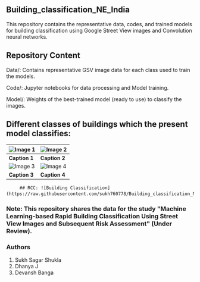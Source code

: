 ## Building_classification_NE_India
This repository contains the representative data, codes, and trained models for building classification using Google Street View images and Convolution neural networks.

## Repository Content

Data/: Contains representative GSV image data for each class used to train the models.

Code/: Jupyter notebooks for data processing and Model training.

Model/: Weights of the best-trained model (ready to use) to classify the images.

## Different classes of buildings which the present model classifies:
| ![Image 1]((https://raw.githubusercontent.com/sukh760778/Building_classification_NE_India/main/Data/RCC/103.jpg)) | ![Image 2](path_to_image2.jpg) |
|--------------------------------|--------------------------------|
| **Caption 1**                 | **Caption 2**                 |
| ![Image 3](path_to_image3.jpg) | ![Image 4](path_to_image4.jpg) |
| **Caption 3**                 | **Caption 4**                 |



         ## RCC: ![Building Classification](https://raw.githubusercontent.com/sukh760778/Building_classification_NE_India/main/Data/RCC/103.jpg) 

### Note: This repository shares the data for the study "Machine Learning-based Rapid Building Classification Using Street View Images and Subsequent Risk Assessment" (Under Review).

### Authors
1. Sukh Sagar Shukla
2. Dhanya J
3. Devansh Banga
